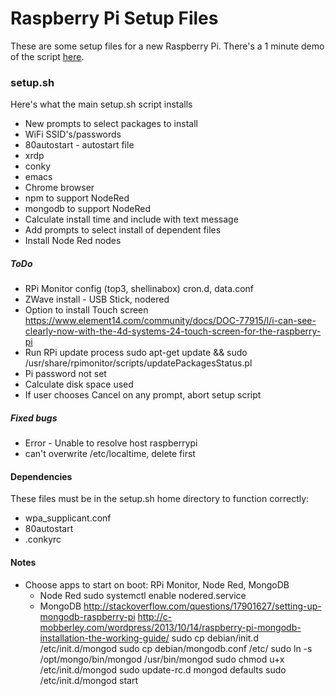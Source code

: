# Raspberry Pi Setup Files

These are some setup files for a new Raspberry Pi. There's a 1 minute demo of the script [here](http://kenrogers.co/meteor-react).

### setup.sh

Here's what the main setup.sh script installs

* New prompts to select packages to install
* WiFi SSID's/passwords
* 80autostart - autostart file
* xrdp
* conky
* emacs
* Chrome browser
* npm to support NodeRed
* mongodb to support NodeRed
* Calculate install time and include with text message
* Add prompts to select install of dependent files
* Install Node Red nodes

##### ToDo

* RPi Monitor config (top3, shellinabox)
    cron.d, data.conf
* ZWave install - USB Stick, nodered
* Option to install Touch screen
   https://www.element14.com/community/docs/DOC-77915/l/i-can-see-clearly-now-with-the-4d-systems-24-touch-screen-for-the-raspberry-pi
* Run RPi update process
   sudo apt-get update && sudo /usr/share/rpimonitor/scripts/updatePackagesStatus.pl
* Pi password not set
* Calculate disk space used
* If user chooses Cancel on any prompt, abort setup script

##### Fixed bugs

* Error - Unable to resolve host raspberrypi
* can't overwrite /etc/localtime, delete first

#### Dependencies

These files must be in the setup.sh home directory to function correctly:

* wpa_supplicant.conf
* 80autostart
* .conkyrc

#### Notes

* Choose apps to start on boot: RPi Monitor, Node Red, MongoDB
  * Node Red
     sudo systemctl enable nodered.service
  * MongoDB
    http://stackoverflow.com/questions/17901627/setting-up-mongodb-raspberry-pi
    http://c-mobberley.com/wordpress/2013/10/14/raspberry-pi-mongodb-installation-the-working-guide/
    sudo cp debian/init.d /etc/init.d/mongod
    sudo cp debian/mongodb.conf /etc/
    sudo ln -s /opt/mongo/bin/mongod /usr/bin/mongod
    sudo chmod u+x /etc/init.d/mongod
    sudo update-rc.d mongod defaults
    sudo /etc/init.d/mongod start
